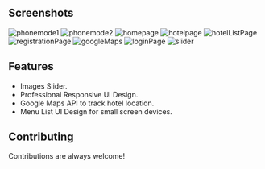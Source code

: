 


## Screenshots
![phonemode1](https://user-images.githubusercontent.com/112659596/206855697-d484b8e8-5635-48f9-83cb-bc944a15630b.jpg)
![phonemode2](https://user-images.githubusercontent.com/112659596/206855800-ce0cce35-7044-41f4-bdfc-11e77357d3ae.jpg)
![homepage](https://user-images.githubusercontent.com/112659596/206855866-b438f603-d6ee-4017-a6c3-2de1c9e6e3e0.jpg)
![hotelpage](https://user-images.githubusercontent.com/112659596/206855881-f8421b9a-c5da-45eb-8937-c88792a3d15f.jpg)
![hotelListPage](https://user-images.githubusercontent.com/112659596/206855907-bdd50103-a637-4fc3-a6f2-e317207794fe.jpg)
![registrationPage](https://user-images.githubusercontent.com/112659596/206855916-7e94cb22-9de5-4f99-a510-9d0e99acbe6c.jpg)
![googleMaps](https://user-images.githubusercontent.com/112659596/206855927-afed02b3-e518-406f-8f72-266cfda59611.jpg)
![loginPage](https://user-images.githubusercontent.com/112659596/206855932-95aa2a10-80c4-4f73-959f-d4b59b62723e.jpg)
![slider](https://user-images.githubusercontent.com/112659596/206855946-73477eee-e3fa-40de-abc4-517a50d85aab.jpg)


## Features
- Images Slider.
- Professional Responsive UI Design.
- Google Maps API to track hotel location.
- Menu List UI Design for small screen devices.


## Contributing
Contributions are always welcome!



